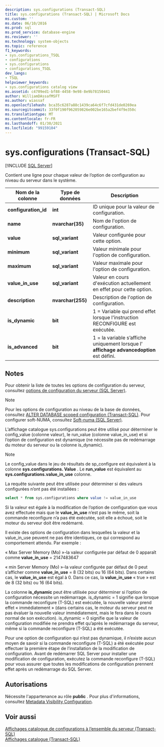 ```yaml
---
description: sys.configurations (Transact-SQL)
title: sys.configurations (Transact-SQL) | Microsoft Docs
ms.custom: ''
ms.date: 06/10/2016
ms.prod: sql
ms.prod_service: database-engine
ms.reviewer: ''
ms.technology: system-objects
ms.topic: reference
f1_keywords:
- sys.configurations_TSQL
- configurations
- sys.configurations
- configurations_TSQL
dev_langs:
- TSQL
helpviewer_keywords:
- sys.configurations catalog view
ms.assetid: c4709ed1-bf88-4458-9e98-8e9b78150441
author: WilliamDAssafMSFT
ms.author: wiassaf
ms.openlocfilehash: bca35c6287a88c1439ca64c6f7cfd431de0269ea
ms.sourcegitcommit: 33f0f190f962059826e002be165a2bef4f9e350c
ms.translationtype: MT
ms.contentlocale: fr-FR
ms.lasthandoff: 01/30/2021
ms.locfileid: "99159104"
---
```

# <a name="sysconfigurations-transact-sql"></a>sys.configurations (Transact-SQL)
[!INCLUDE [SQL Server](../../includes/applies-to-version/sqlserver.md)]

  Contient une ligne pour chaque valeur de l’option de configuration au niveau du serveur dans le système.  

|Nom de la colonne|Type de données|Description|  
|-----------------|---------------|-----------------|  
|**configuration_id**|**int**|ID unique pour la valeur de configuration.|  
|**name**|**nvarchar(35)**|Nom de l'option de configuration.|  
|**value**|**sql_variant**|Valeur configurée pour cette option.|  
|**minimum**|**sql_variant**|Valeur minimale pour l'option de configuration.|  
|**maximum**|**sql_variant**|Valeur maximale pour l'option de configuration.|  
|**value_in_use**|**sql_variant**|Valeur en cours d'exécution actuellement en effet pour cette option.|  
|**description**|**nvarchar(255)**|Description de l'option de configuration.|  
|**is_dynamic**|**bit**|1 = Variable qui prend effet lorsque l'instruction RECONFIGURE est exécutée.|  
|**is_advanced**|**bit**|1 = la variable s’affiche uniquement lorsque l' **affichage advancedoption** est défini.|  
  
 ## <a name="remarks"></a>Notes
  Pour obtenir la liste de toutes les options de configuration du serveur, consultez [options de configuration du serveur &#40;SQL Server&#41;](../../database-engine/configure-windows/server-configuration-options-sql-server.md).  
  
> [!NOTE]  
>  Pour les options de configuration au niveau de la base de données, consultez [ALTER DATABASE scoped configuration &#40;Transact-SQL&#41;](../../t-sql/statements/alter-database-scoped-configuration-transact-sql.md). Pour configurer soft-NUMA, consultez [Soft-numa &#40;SQL Server&#41;](../../database-engine/configure-windows/soft-numa-sql-server.md).  
 
L’affichage catalogue sys.configurations peut être utilisé pour déterminer le config_value (colonne valeur), le run_value (colonne value_in_use) et si l’option de configuration est dynamique (ne nécessite pas de redémarrage du moteur du serveur ou la colonne is_dynamic).

> [!NOTE]
> Le config_value dans le jeu de résultats de sp_configure est équivalent à la colonne **sys.configurations. Value** . Le **run_value** est équivalent au **sys.configurations.value_in_use** colonne.

La requête suivante peut être utilisée pour déterminer si des valeurs configurées n’ont pas été installées :

```SQL
select * from sys.configurations where value != value_in_use
```

Si la valeur est égale à la modification de l’option de configuration que vous avez effectuée mais que le **value_in_use** n’est pas le même, soit la commande reconfigure n’a pas été exécutée, soit elle a échoué, soit le moteur du serveur doit être redémarré.

Il existe des options de configuration dans lesquelles la valeur et la value_in_use peuvent ne pas être identiques, ce qui correspond au comportement attendu. Par exemple :

« Max Server Memory (Mo) »-la valeur configurée par défaut de 0 apparaît comme **value_in_use** = 2147483647<br>

« min Server Memory (Mo) »-la valeur configurée par défaut de 0 peut s’afficher comme **value_in_use** = 8 (32 bits) ou 16 (64 bits). Dans certains cas, le **value_in_use** est égal à 0. Dans ce cas, la **value_in_use** « true » est de 8 (32 bits) ou 16 (64 bits).


La colonne **is_dynamic** peut être utilisée pour déterminer si l’option de configuration nécessite un redémarrage. is_dynamic = 1 signifie que lorsque la commande reconfigure (T-SQL) est exécutée, la nouvelle valeur prend effet « immédiatement » (dans certains cas, le moteur du serveur peut ne pas évaluer la nouvelle valeur immédiatement, mais le fera dans le cours normal de son exécution). is_dynamic = 0 signifie que la valeur de configuration modifiée ne prendra effet qu’après le redémarrage du serveur, même si la commande reconfigure (T-SQL) a été exécutée.

Pour une option de configuration qui n’est pas dynamique, il n’existe aucun moyen de savoir si la commande reconfigure (T-SQL) a été exécutée pour effectuer la première étape de l’installation de la modification de configuration. Avant de redémarrer SQL Server pour installer une modification de configuration, exécutez la commande reconfigure (T-SQL) pour vous assurer que toutes les modifications de configuration prennent effet après un redémarrage du SQL Server. 
 
 
## <a name="permissions"></a>Autorisations  
 Nécessite l'appartenance au rôle **public** . Pour plus d'informations, consultez [Metadata Visibility Configuration](../../relational-databases/security/metadata-visibility-configuration.md).  
  
## <a name="see-also"></a>Voir aussi  
 [Affichages catalogue de configurations à l’ensemble du serveur &#40;Transact-SQL&#41;](../../relational-databases/system-catalog-views/server-wide-configuration-catalog-views-transact-sql.md)   
 [Affichages catalogue &#40;Transact-SQL&#41;](../../relational-databases/system-catalog-views/catalog-views-transact-sql.md)  
  
  
